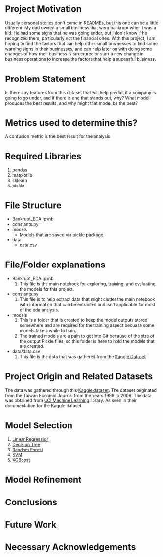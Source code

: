 # Project Motivation
Usually personal stories don't come in READMEs, but this one can be a little different. My dad owned a small business that went bankrupt when I was a kid. He had some signs that he was going under, but I don't know if he recognized them, particularly not the financial ones. With this project, I am hoping to find the factors that can help other small businesses to find some warning signs in their businesses, and can help later on with doing some changes of how their business is structured or start a new change in business operations to increase the factors that help a sucessful business. 

# Problem Statement
Is there any features from this dataset that will help predict if a company is going to go under, and if there is one that stands out, why? What model produces the best results, and why might that model be the best?  

# Metrics used to determine this? 
A confusion metric is the best result for the analysis 

# Required Libraries 
1. pandas
2. matplotlib
3. sklearn
4. pickle

# File Structure
* Bankrupt_EDA.ipynb
* constants.py
* models
    * Models that are saved via pickle package. 
* data
    * data.csv

# File/Folder explanations
- Bankrupt_EDA.ipynb
    1. This file is the main notebook for exploring, training, and evaluating the models for this project. 
- constants.py
    1. This file is to help extract data that might clutter the main notebook with information that can be extracted and isn't applicable for most of the eda analysis. 
- models
    1. This is a folder that is created to keep the model outputs stored somewhere and are required for the training aspect becuase some models take a while to train.
    2. The trained models are a pain to get into Git because of the size of the output Pickle files, so this folder is here to hold the models that are created. 
- data/data.csv
    1. This file is the data that was gathered from the [Kaggle Dataset](https://www.kaggle.com/fedesoriano/company-bankruptcy-prediction)

# Project Origin and Related Datasets
The data was gathered through this [Kaggle dataset](https://www.kaggle.com/fedesoriano/company-bankruptcy-prediction). The dataset originated from the Taiwan Econmic Journal from the years 1999 to 2009. The data was obtained from [UCI Machine Learning](https://archive.ics.uci.edu/ml/datasets/Taiwanese+Bankruptcy+Prediction) library. As seen in their documentation for the Kaggle dataset. 

# Model Selection 
1. [Linear Regression](https://scikit-learn.org/stable/modules/generated/sklearn.linear_model.LinearRegression.html) 
2. [Decision Tree](https://scikit-learn.org/stable/modules/generated/sklearn.tree.DecisionTreeClassifier.html)
3. [Random Forest](https://scikit-learn.org/stable/modules/generated/sklearn.ensemble.RandomForestClassifier.html)
4. [SVM](https://scikit-learn.org/stable/modules/generated/sklearn.svm.SVC.html)
5. [XGBoost](https://scikit-learn.org/stable/modules/generated/sklearn.ensemble.GradientBoostingClassifier.html)

# Model Refinement

# Conclusions

# Future Work

# Necessary Acknowledgements